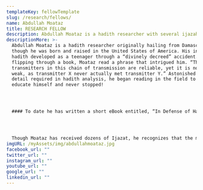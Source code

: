 ```yaml
---
templateKey: fellowTemplate
slug: /research/fellows/
name: Abdullah Moataz
title: RESEARCH FELLOW
description: Abdullah Moataz is a hadith researcher with several ijazah.
descriptionMore: >-
  Abdullah Moataz is a hadith researcher originally hailing from Damascus, Syria
  though he was born and raised in the United States of America. His interest in
  hadith developed as a teenager through a “divinely decreed” accident. While
  flipping through a book, Moataz read a phrase that intrigued him. “The
  transmitters in this chain of transmission are reliable, yet it is nonetheless
  weak, as transmitter X never actually met transmitter Y.” Astonished at the
  detail required in hadith analysis, he began reading in the field to better
  educate himself and never stopped!




  #### To date he has written a short eBook entitled, “In Defense of Hadith Method,” as well as several short articles and essays, all of which have been published by Islamic Discourse Initiative: <http://www.islamicdiscourseinitiative.com/author/abdullah-moataz/> and The Sunni Defense <http://www.twelvershia.net/?s=abdullah+moataz> . 




  Though Moataz has received dozens of Ijazat, he recognizes that the majority are meaningless; the only Ijazat which he views contain value are: An honorary Ijazah in Hadith from Dr. Hakem Al-Mutairi – Dr. Hakem awarded him this ijazah after Moataz sent him a bit of research for review. An Ijazah in the Bayquniyyah primer in hadith from Dr. Abu Zayd – this is the first Ijazah Moataz received and It was awarded after he recited the poem from memory to Dr. Abu Zayd and was then subject to a brief test on its meanings which he passed.
imgURL: /myAssets/img/abdullahmoataz.jpg
facebook_url: ""
twitter_url: ""
instagram_url: ""
youtube_url: ""
google_url: ""
linkedin_url: ""
---
```

